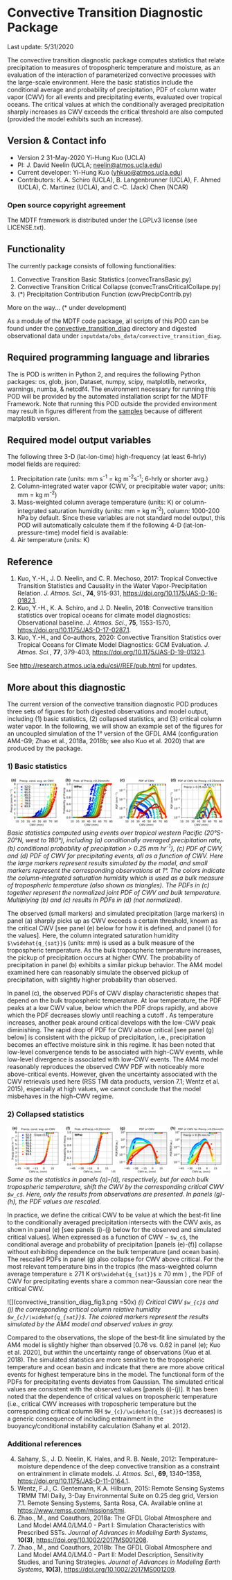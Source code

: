 # Convective Transition Diagnostic Package

Last update: 5/31/2020

The convective transition diagnostic package computes statistics that relate precipitation to measures of tropospheric temperature and moisture, as an evaluation of the interaction of parameterized convective processes with the large-scale environment. Here the basic statistics include the conditional average and probability of precipitation, PDF of column water vapor (CWV) for all events and precipitating events, evaluated over tropical oceans. The critical values at which the conditionally averaged precipitation sharply increases as CWV exceeds the critical threshold are also computed (provided the model exhibits such an increase).

## Version & Contact info

- Version 2 31-May-2020 Yi-Hung Kuo (UCLA)
- PI: J. David Neelin (UCLA; neelin@atmos.ucla.edu)
- Current developer: Yi-Hung Kuo (yhkuo@atmos.ucla.edu)
- Contributors: K. A. Schiro (UCLA), B. Langenbrunner (UCLA), F. Ahmed (UCLA), C. Martinez (UCLA), and C.-C. (Jack) Chen (NCAR)

### Open source copyright agreement

The MDTF framework is distributed under the LGPLv3 license (see LICENSE.txt). 

## Functionality

The currently package consists of following functionalities:

1. Convective Transition Basic Statistics (convecTransBasic.py)
2. Convective Transition Critical Collapse (convecTransCriticalCollape.py)
3. (\*) Precipitation Contribution Function (cwvPrecipContrib.py)

More on the way... (\* under development)

As a module of the MDTF code package, all scripts of this POD can be found under the [convective_transition_diag](https://github.com/NOAA-GFDL/MDTF-diagnostics/tree/master/var_code/convective_transition_diag) directory and digested observational data under `inputdata/obs_data/convective_transition_diag`.

## Required programming language and libraries

The is POD is written in Python 2, and requires the following Python packages: os, glob, json, Dataset, numpy, scipy, matplotlib, networkx, warnings, numba, & netcdf4. The environment necessary for running this POD will be provided by the automated installation script for the MDTF Framework. Note that running this POD outside the provided environment may result in figures different from the [samples](http://www.cgd.ucar.edu/cms/bundy/Projects/diagnostics/mdtf/mdtf_figures/MDTF_QBOi.EXP1.AMIP.001.save/convective_transition_diag/convective_transition_diag.html) because of different matplotlib version.

## Required model output variables

The following three 3-D (lat-lon-time) high-frequency (at least 6-hrly) model fields are required:
1. Precipitation rate (units: mm s<sup>-1</sup> = kg m<sup>-2</sup>s<sup>-1</sup>; 6-hrly or shorter avg.)
2. Column-integrated water vapor (CWV, or precipitable water vapor; units: mm = kg m<sup>-2</sup>)
3. Mass-weighted column average temperature (units: K) or column-integrated saturation humidity (units: mm = kg m<sup>-2</sup>), column: 1000-200 hPa by default. Since these variables are not standard model output, this POD will automatically calculate them if the following 4-D (lat-lon-pressure-time) model field is available:
4. Air temperature (units: K)

## Reference

1. Kuo, Y.-H., J. D. Neelin, and C. R. Mechoso, 2017: Tropical Convective Transition Statistics and Causality in the Water Vapor-Precipitation Relation. *J. Atmos. Sci.*, **74**, 915-931, https://doi.org/10.1175/JAS-D-16-0182.1.
2. Kuo, Y.-H., K. A. Schiro, and J. D. Neelin, 2018: Convective transition statistics over tropical oceans for climate model diagnostics: Observational baseline. *J. Atmos. Sci.*, **75**, 1553-1570, https://doi.org/10.1175/JAS-D-17-0287.1.
3. Kuo, Y.-H., and Co-authors, 2020: Convective Transition Statistics over Tropical Oceans for Climate Model Diagnostics: GCM Evaluation. *J. Atmos. Sci.*, **77**, 379-403, https://doi.org/10.1175/JAS-D-19-0132.1.

See http://research.atmos.ucla.edu/csi//REF/pub.html for updates.

## More about this diagnostic

The current version of the convective transition diagnostic POD produces three sets of figures for both digested observations and model output, including (1) basic statistics, (2) collapsed statistics, and (3) critical column water vapor. In the following, we will show an example set of the figures for an uncoupled simulation of the 1° version of the GFDL AM4 (configuration AM4-G9; Zhao et al., 2018a, 2018b; see also Kuo et al. 2020) that are produced by the package.

### 1) Basic statistics
![](convective_transition_diag_fig1.png)
*Basic statistics computed using events over tropical western Pacific (20°S-20°N, west to 180°), including (a) conditionally averaged precipitation rate, (b) conditional probability of precipitation > 0.25 mm hr<sup>-1</sup>}, (c) PDF of CWV, and (d) PDF of CWV for precipitating events, all as a function of CWV. Here the large markers represent results simulated by the model, and small markers represent the corresponding observations at 1°. The colors indicate the column-integrated saturation humidity which is used as a bulk measure of tropospheric temperature (also shown as triangles). The PDFs in (c) together represent the normalized joint PDF of CWV and bulk temperature. Multiplying (b) and (c) results in PDFs in (d) (not normalized).*

The observed (small markers) and simulated precipitation (large markers) in panel (a) sharply picks up as CWV exceeds a certain threshold, known as the critical CWV \[see panel (e) below for how it is defined, and panel (i) for the values\]. Here, the column integrated saturation humidity `$\widehat{q_{sat}}$` (units: mm) is used as a bulk measure of the tropospheric temperature. As the bulk tropospheric temperature increases, the pickup of precipitation occurs at higher CWV. The probability of precipitation in panel (b) exhibits a similar pickup behavior. The AM4 model examined here can reasonably simulate the observed pickup of precipitation, with slightly higher probability than observed.

In panel (c), the observed PDFs of CWV display characteristic shapes that depend on the bulk tropospheric temperature. At low temperature, the PDF peaks at a low CWV value, below which the PDF drops rapidly, and above which the PDF decreases slowly until reaching a cutoff . As temperature increases, another peak around critical develops with the low-CWV peak diminishing. The rapid drop of PDF for CWV above critical \[see panel (g) below\] is consistent with the pickup of precipitation, i.e., precipitation becomes an effective moisture sink in this regime. It has been noted that low-level convergence tends to be associated with high-CWV events, while low-level divergence is associated with low-CWV events. The AM4 model reasonably reproduces the observed CWV PDF with noticeably more above-critical events. However, given the uncertainty associated with the CWV retrievals used here (RSS TMI data products, version 7.1; Wentz et al. 2015), especially at high values, we cannot conclude that the model misbehaves in the high-CWV regime.

### 2) Collapsed statistics

![](convective_transition_diag_fig2.png)
*Same as the statistics in panels (a)-(d), respectively, but for each bulk tropospheric temperature, shift the CWV by the corresponding critical CWV `$w_c$`. Here, only the results from observations are presented. In panels (g)-(h), the PDF values are rescaled.*

In practice, we define the critical CWV to be value at which the best-fit line to the conditionally averaged precipitation intersects with the CWV axis, as shown in panel (e) \[see panels (i)-(j) below for the observed and simulated critical values\]. When expressed as a function of CWV − `$w_c$`, the conditional average and probability of precipitation \[panels (e)-(f)\] collapse without exhibiting dependence on the bulk temperature (and ocean basin). The rescaled PDFs in panel (g) also collapse for CWV above critical. For the most relevant temperature bins in the tropics (the mass-weighted column average temperature ≥ 271 K or`$\widehat{q_{sat}}$` ≥ 70 mm ) , the PDF of CWV for precipitating events share a common near-Gaussian core near the critical CWV.

![](convective_transition_diag_fig3.png =50x)
*(i) Critical CWV `$w_{c}$` and (j) the corresponding critical column relative humidity `$w_{c}/\widehat{q_{sat}}$`. The colored markers represent the results simulated by the AM4 model and observed values in gray.*

Compared to the observations, the slope of the best-fit line simulated by the AM4 model is slightly higher than observed \[0.76 vs. 0.62 in panel (e); Kuo et al. 2020\], but within the uncertainty range of observations (Kuo et al. 2018). The simulated statistics are more sensitive to the tropospheric temperature and ocean basin and indicate that there are more above critical events for highest temperature bins in the model. The functional form of the PDFs for precipitating events deviates from Gaussian. The simulated critical values are consistent with the observed values \[panels (i)-(j)\]. It has been noted that the dependence of critical values on tropospheric temperature (i.e., critical CWV increases with tropospheric temperature but the corresponding critical column RH `$w_{c}/\widehat{q_{sat}}$` decreases) is a generic consequence of including entrainment in the buoyancy/conditional instability calculation (Sahany et al. 2012).

### Additional references

4. Sahany, S., J. D. Neelin, K. Hales, and R. B. Neale, 2012: Temperature–moisture dependence of the deep convective transition as a constraint on entrainment in climate models. *J. Atmos. Sci.*, **69**, 1340–1358, https://doi.org/10.1175/JAS-D-11-0164.1.
5. Wentz, F.J., C. Gentemann, K.A. Hilburn, 2015: Remote Sensing Systems TRMM TMI Daily, 3-Day Environmental Suite on 0.25 deg grid, Version 7.1. Remote Sensing Systems, Santa Rosa, CA. Available online at https://www.remss.com/missions/tmi.
6. Zhao., M., and Coauthors, 2018a: The GFDL Global Atmosphere and Land Model AM4.0/LM4.0 - Part I: Simulation Characteristics with Prescribed SSTs. *Journal of Advances in Modeling Earth Systems*, **10(3)**, https://doi.org/10.1002/2017MS001208.
7. Zhao., M., and Coauthors, 2018b: The GFDL Global Atmosphere and Land Model AM4.0/LM4.0 - Part II: Model Description, Sensitivity Studies, and Tuning Strategies. *Journal of Advances in Modeling Earth Systems*, **10(3)**, https://doi.org/10.1002/2017MS001209.
